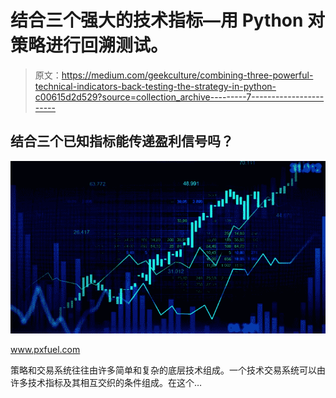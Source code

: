 # 结合三个强大的技术指标—用 Python 对策略进行回溯测试。

> 原文：<https://medium.com/geekculture/combining-three-powerful-technical-indicators-back-testing-the-strategy-in-python-c00615d2d529?source=collection_archive---------7----------------------->

## 结合三个已知指标能传递盈利信号吗？

![](img/7219264366273869dd1fc19458562211.png)

www.pxfuel.com

策略和交易系统往往由许多简单和复杂的底层技术组成。一个技术交易系统可以由许多技术指标及其相互交织的条件组成。在这个…